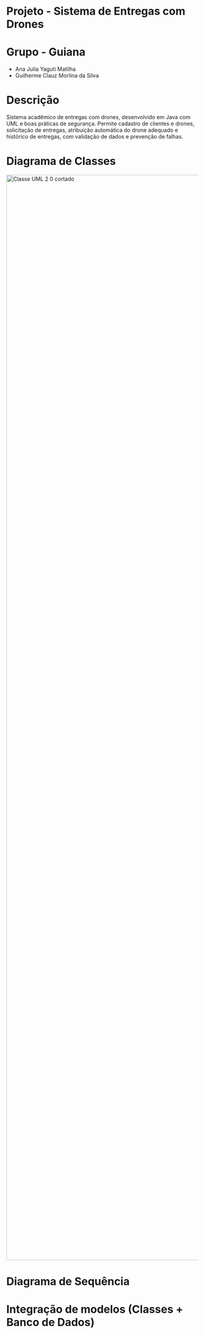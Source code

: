 # Projeto - Sistema de Entregas com Drones

# Grupo - Guiana
* Ana Julia Yaguti Matilha
* Guilherme Clauz Morlina da Silva

# Descrição
Sistema acadêmico de entregas com drones, desenvolvido em Java com UML e boas práticas de segurança. Permite cadastro de clientes e drones, solicitação de entregas, atribuição automática do drone adequado e histórico de entregas, com validação de dados e prevenção de falhas.

# Diagrama de Classes
<img width="3679" height="2844" alt="Classe UML 2 0 cortado" src="https://github.com/user-attachments/assets/8b3c2a37-ee45-4fa5-8581-921a2953b10b" />

# Diagrama de Sequência

# Integração de modelos (Classes + Banco de Dados)
